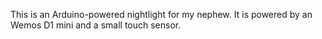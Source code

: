 This is an Arduino-powered nightlight for my nephew. It is powered by an Wemos D1 mini and a small touch sensor.
